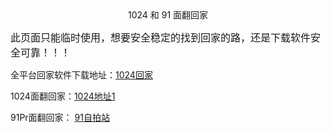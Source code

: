 <center>1024 和 91 面翻回家</center>


<font face="黑体" size=3>此页面只能临时使用，想要安全稳定的找到回家的路，还是下载软件安全可靠！！！</font>

全平台回家软件下载地址：<a href="https://github.com/1024dasehn/GoHome">1024回家</a>

1024面翻回家：<a href="https://cl.do56.xyz/index.php?u=585098&ext=ba2d3">1024地址1</a> 

91Pr面翻回家： <a href="https://f1113.wonderfulday27.live/index.php">91自拍站</a>	


